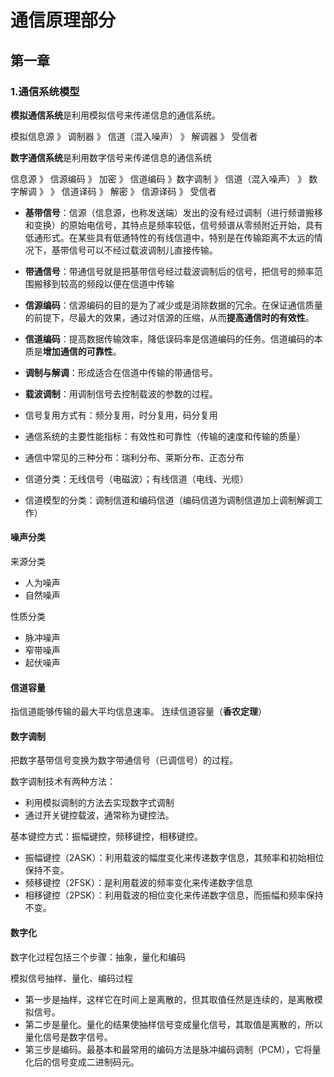 # 通信原理部分
## 第一章
### 1.通信系统模型
**模拟通信系统**是利用模拟信号来传递信息的通信系统。

模拟信息源 》 调制器 》 信道（混入噪声） 》 解调器 》 受信者

**数字通信系统**是利用数字信号来传递信息的通信系统

信息源 》 信源编码 》 加密 》 信道编码 》数字调制 》 信道（混入噪声） 》 数字解调 》 》 信道译码 》 解密 》 信源译码 》 受信者

- **基带信号**：信源（信息源，也称发送端）发出的没有经过调制（进行频谱搬移和变换）的原始电信号，其特点是频率较低，信号频谱从零频附近开始，具有低通形式。在某些具有低通特性的有线信道中，特别是在传输距离不太远的情况下，基带信号可以不经过载波调制儿直接传输。
- **带通信号**：带通信号就是把基带信号经过载波调制后的信号，把信号的频率范围搬移到较高的频段以便在信道中传输

- **信源编码**：信源编码的目的是为了减少或是消除数据的冗余。在保证通信质量的前提下，尽最大的效果，通过对信源的压缩，从而**提高通信时的有效性**。
- **信道编码**：提高数据传输效率，降低误码率是信道编码的任务。信道编码的本质是**增加通信的可靠性**。

- **调制与解调**：形成适合在信道中传输的带通信号。
- **载波调制**：用调制信号去控制载波的参数的过程。


- 信号复用方式有：频分复用，时分复用，码分复用
- 通信系统的主要性能指标：有效性和可靠性（传输的速度和传输的质量）
- 通信中常见的三种分布：瑞利分布、莱斯分布、正态分布
- 信道分类：无线信号（电磁波）；有线信道（电线、光缆）

- 信道模型的分类：调制信道和编码信道（编码信道为调制信道加上调制解调工作）

#### 噪声分类
来源分类
- 人为噪声
- 自然噪声

性质分类
- 脉冲噪声
- 窄带噪声
- 起伏噪声

#### 信道容量
指信道能够传输的最大平均信息速率。
连续信道容量（**香农定理**）

#### 数字调制
把数字基带信号变换为数字带通信号（已调信号）的过程。

数字调制技术有两种方法：
- 利用模拟调制的方法去实现数字式调制
- 通过开关键控载波，通常称为键控法。

基本键控方式：振幅键控，频移键控，相移键控。
- 振幅键控（2ASK）：利用载波的幅度变化来传递数字信息，其频率和初始相位保持不变。
- 频移键控（2FSK）：是利用载波的频率变化来传递数字信息
- 相移键控（2PSK）：利用载波的相位变化来传递数字信息，而振幅和频率保持不变。

#### 数字化
数字化过程包括三个步骤：抽象，量化和编码

模拟信号抽样、量化、编码过程
- 第一步是抽样，这样它在时间上是离散的，但其取值任然是连续的，是离散模拟信号。
- 第二步是量化。量化的结果使抽样信号变成量化信号，其取值是离散的，所以量化信号是数字信号。
- 第三步是编码。最基本和最常用的编码方法是脉冲编码调制（PCM），它将量化后的信号变成二进制码元。




